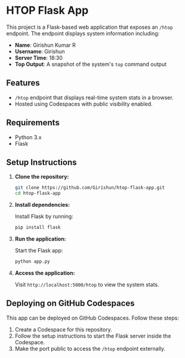 # HTOP Flask App

This project is a Flask-based web application that exposes an `/htop` endpoint. The endpoint displays system information including:

- **Name**: Girishun Kumar R
- **Username**: Girishun
- **Server Time**: 18:30
- **Top Output**: A snapshot of the system's `top` command output

## Features
- `/htop` endpoint that displays real-time system stats in a browser.
- Hosted using Codespaces with public visibility enabled.

## Requirements
- Python 3.x
- Flask

## Setup Instructions

1. **Clone the repository:**

    ```bash
    git clone https://github.com/Girishun/htop-flask-app.git
    cd htop-flask-app
    ```

2. **Install dependencies:**

    Install Flask by running:

    ```bash
    pip install flask
    ```

3. **Run the application:**

    Start the Flask app:

    ```bash
    python app.py
    ```

4. **Access the application:**

    Visit `http://localhost:5000/htop` to view the system stats.

## Deploying on GitHub Codespaces

This app can be deployed on GitHub Codespaces. Follow these steps:

1. Create a Codespace for this repository.
2. Follow the setup instructions to start the Flask server inside the Codespace.
3. Make the port public to access the `/htop` endpoint externally.
